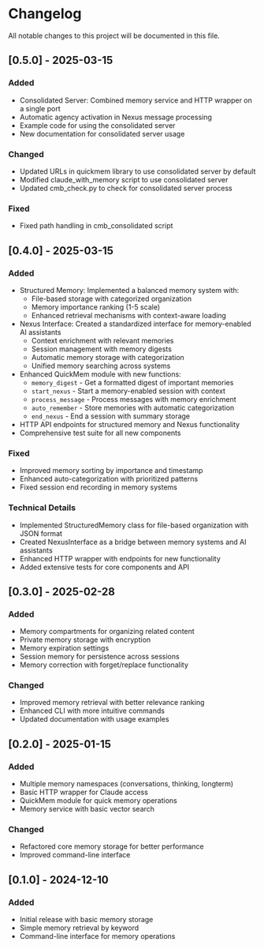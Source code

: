 # Changelog

All notable changes to this project will be documented in this file.

## [0.5.0] - 2025-03-15

### Added
- Consolidated Server: Combined memory service and HTTP wrapper on a single port
- Automatic agency activation in Nexus message processing
- Example code for using the consolidated server
- New documentation for consolidated server usage

### Changed
- Updated URLs in quickmem library to use consolidated server by default
- Modified claude_with_memory script to use consolidated server
- Updated cmb_check.py to check for consolidated server process

### Fixed
- Fixed path handling in cmb_consolidated script

## [0.4.0] - 2025-03-15

### Added
- Structured Memory: Implemented a balanced memory system with:
  - File-based storage with categorized organization
  - Memory importance ranking (1-5 scale)
  - Enhanced retrieval mechanisms with context-aware loading
- Nexus Interface: Created a standardized interface for memory-enabled AI assistants
  - Context enrichment with relevant memories
  - Session management with memory digests
  - Automatic memory storage with categorization
  - Unified memory searching across systems
- Enhanced QuickMem module with new functions:
  - `memory_digest` - Get a formatted digest of important memories
  - `start_nexus` - Start a memory-enabled session with context
  - `process_message` - Process messages with memory enrichment
  - `auto_remember` - Store memories with automatic categorization
  - `end_nexus` - End a session with summary storage
- HTTP API endpoints for structured memory and Nexus functionality
- Comprehensive test suite for all new components

### Fixed
- Improved memory sorting by importance and timestamp
- Enhanced auto-categorization with prioritized patterns
- Fixed session end recording in memory systems

### Technical Details
- Implemented StructuredMemory class for file-based organization with JSON format
- Created NexusInterface as a bridge between memory systems and AI assistants
- Enhanced HTTP wrapper with endpoints for new functionality
- Added extensive tests for core components and API

## [0.3.0] - 2025-02-28

### Added
- Memory compartments for organizing related content
- Private memory storage with encryption
- Memory expiration settings
- Session memory for persistence across sessions
- Memory correction with forget/replace functionality

### Changed
- Improved memory retrieval with better relevance ranking
- Enhanced CLI with more intuitive commands
- Updated documentation with usage examples

## [0.2.0] - 2025-01-15

### Added
- Multiple memory namespaces (conversations, thinking, longterm)
- Basic HTTP wrapper for Claude access
- QuickMem module for quick memory operations
- Memory service with basic vector search

### Changed
- Refactored core memory storage for better performance
- Improved command-line interface

## [0.1.0] - 2024-12-10

### Added
- Initial release with basic memory storage
- Simple memory retrieval by keyword
- Command-line interface for memory operations